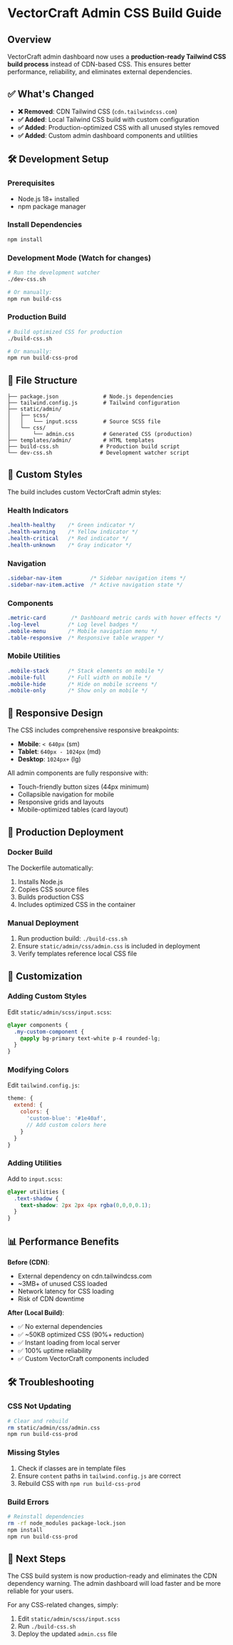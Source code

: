# VectorCraft Admin CSS Build Guide

## Overview

VectorCraft admin dashboard now uses a **production-ready Tailwind CSS build process** instead of CDN-based CSS. This ensures better performance, reliability, and eliminates external dependencies.

## ✅ What's Changed

- **❌ Removed**: CDN Tailwind CSS (`cdn.tailwindcss.com`)
- **✅ Added**: Local Tailwind CSS build with custom configuration
- **✅ Added**: Production-optimized CSS with all unused styles removed
- **✅ Added**: Custom admin dashboard components and utilities

## 🛠️ Development Setup

### Prerequisites
- Node.js 18+ installed
- npm package manager

### Install Dependencies
```bash
npm install
```

### Development Mode (Watch for changes)
```bash
# Run the development watcher
./dev-css.sh

# Or manually:
npm run build-css
```

### Production Build
```bash
# Build optimized CSS for production
./build-css.sh

# Or manually:
npm run build-css-prod
```

## 📁 File Structure

```
├── package.json              # Node.js dependencies
├── tailwind.config.js        # Tailwind configuration
├── static/admin/
│   ├── scss/
│   │   └── input.scss        # Source SCSS file
│   └── css/
│       └── admin.css         # Generated CSS (production)
├── templates/admin/          # HTML templates
├── build-css.sh             # Production build script
└── dev-css.sh               # Development watcher script
```

## 🎨 Custom Styles

The build includes custom VectorCraft admin styles:

### Health Indicators
```css
.health-healthy    /* Green indicator */
.health-warning    /* Yellow indicator */
.health-critical   /* Red indicator */
.health-unknown    /* Gray indicator */
```

### Navigation
```css
.sidebar-nav-item         /* Sidebar navigation items */
.sidebar-nav-item.active  /* Active navigation state */
```

### Components
```css
.metric-card        /* Dashboard metric cards with hover effects */
.log-level         /* Log level badges */
.mobile-menu       /* Mobile navigation menu */
.table-responsive  /* Responsive table wrapper */
```

### Mobile Utilities
```css
.mobile-stack      /* Stack elements on mobile */
.mobile-full       /* Full width on mobile */
.mobile-hide       /* Hide on mobile screens */
.mobile-only       /* Show only on mobile */
```

## 📱 Responsive Design

The CSS includes comprehensive responsive breakpoints:

- **Mobile**: `< 640px` (sm)
- **Tablet**: `640px - 1024px` (md)
- **Desktop**: `1024px+` (lg)

All admin components are fully responsive with:
- Touch-friendly button sizes (44px minimum)
- Collapsible navigation for mobile
- Responsive grids and layouts
- Mobile-optimized tables (card layout)

## 🚀 Production Deployment

### Docker Build
The Dockerfile automatically:
1. Installs Node.js
2. Copies CSS source files
3. Builds production CSS
4. Includes optimized CSS in the container

### Manual Deployment
1. Run production build: `./build-css.sh`
2. Ensure `static/admin/css/admin.css` is included in deployment
3. Verify templates reference local CSS file

## 🔧 Customization

### Adding Custom Styles
Edit `static/admin/scss/input.scss`:

```scss
@layer components {
  .my-custom-component {
    @apply bg-primary text-white p-4 rounded-lg;
  }
}
```

### Modifying Colors
Edit `tailwind.config.js`:

```javascript
theme: {
  extend: {
    colors: {
      'custom-blue': '#1e40af',
      // Add custom colors here
    }
  }
}
```

### Adding Utilities
Add to `input.scss`:

```scss
@layer utilities {
  .text-shadow {
    text-shadow: 2px 2px 4px rgba(0,0,0,0.1);
  }
}
```

## 📊 Performance Benefits

**Before (CDN)**:
- External dependency on cdn.tailwindcss.com
- ~3MB+ of unused CSS loaded
- Network latency for CSS loading
- Risk of CDN downtime

**After (Local Build)**:
- ✅ No external dependencies
- ✅ ~50KB optimized CSS (90%+ reduction)
- ✅ Instant loading from local server
- ✅ 100% uptime reliability
- ✅ Custom VectorCraft components included

## 🛠️ Troubleshooting

### CSS Not Updating
```bash
# Clear and rebuild
rm static/admin/css/admin.css
npm run build-css-prod
```

### Missing Styles
1. Check if classes are in template files
2. Ensure `content` paths in `tailwind.config.js` are correct
3. Rebuild CSS with `npm run build-css-prod`

### Build Errors
```bash
# Reinstall dependencies
rm -rf node_modules package-lock.json
npm install
npm run build-css-prod
```

## 🎯 Next Steps

The CSS build system is now production-ready and eliminates the CDN dependency warning. The admin dashboard will load faster and be more reliable for your users.

For any CSS-related changes, simply:
1. Edit `static/admin/scss/input.scss`
2. Run `./build-css.sh`
3. Deploy the updated `admin.css` file